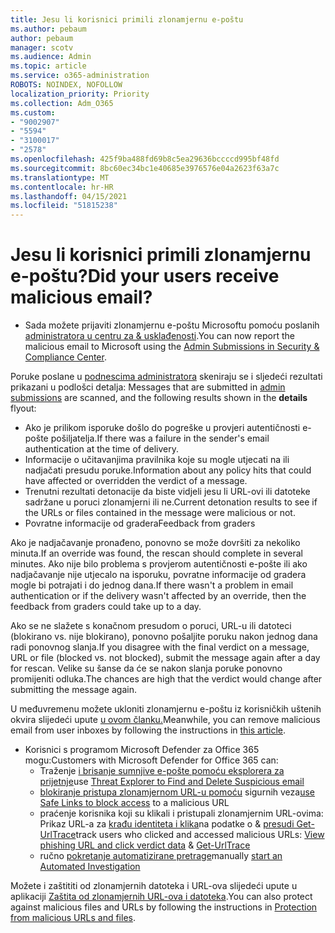 ```yaml
---
title: Jesu li korisnici primili zlonamjernu e-poštu
ms.author: pebaum
author: pebaum
manager: scotv
ms.audience: Admin
ms.topic: article
ms.service: o365-administration
ROBOTS: NOINDEX, NOFOLLOW
localization_priority: Priority
ms.collection: Adm_O365
ms.custom:
- "9002907"
- "5594"
- "3100017"
- "2578"
ms.openlocfilehash: 425f9ba488fd69b8c5ea29636bccccd995bf48fd
ms.sourcegitcommit: 8bc60ec34bc1e40685e3976576e04a2623f63a7c
ms.translationtype: MT
ms.contentlocale: hr-HR
ms.lasthandoff: 04/15/2021
ms.locfileid: "51815238"
---
```

# <a name="did-your-users-receive-malicious-email"></a><span data-ttu-id="b3738-102">Jesu li korisnici primili zlonamjernu e-poštu?</span><span class="sxs-lookup"><span data-stu-id="b3738-102">Did your users receive malicious email?</span></span>

- <span data-ttu-id="b3738-103">Sada možete prijaviti zlonamjernu e-poštu Microsoftu pomoću poslanih [administratora u centru za & usklađenosti](https://sip.protection.office.com/reportsubmission).</span><span class="sxs-lookup"><span data-stu-id="b3738-103">You can now report the malicious email to Microsoft using the [Admin Submissions in Security & Compliance Center](https://sip.protection.office.com/reportsubmission).</span></span>

<span data-ttu-id="b3738-104">Poruke poslane u [podnescima administratora](https://sip.protection.office.com/reportsubmission) skeniraju se i sljedeći rezultati prikazani u podlošci detalja: </span><span class="sxs-lookup"><span data-stu-id="b3738-104">Messages that are submitted in [admin submissions](https://sip.protection.office.com/reportsubmission) are scanned, and the following results shown in the **details** flyout:</span></span>

- <span data-ttu-id="b3738-105">Ako je prilikom isporuke došlo do pogreške u provjeri autentičnosti e-pošte pošiljatelja.</span><span class="sxs-lookup"><span data-stu-id="b3738-105">If there was a failure in the sender's email authentication at the time of delivery.</span></span>
- <span data-ttu-id="b3738-106">Informacije o učitavanjima pravilnika koje su mogle utjecati na ili nadjačati presudu poruke.</span><span class="sxs-lookup"><span data-stu-id="b3738-106">Information about any policy hits that could have affected or overridden the verdict of a message.</span></span>
- <span data-ttu-id="b3738-107">Trenutni rezultati detonacije da biste vidjeli jesu li URL-ovi ili datoteke sadržane u poruci zlonamjerni ili ne.</span><span class="sxs-lookup"><span data-stu-id="b3738-107">Current detonation results to see if the URLs or files contained in the message were malicious or not.</span></span>
- <span data-ttu-id="b3738-108">Povratne informacije od gradera</span><span class="sxs-lookup"><span data-stu-id="b3738-108">Feedback from graders</span></span>

<span data-ttu-id="b3738-109">Ako je nadjačavanje pronađeno, ponovno se može dovršiti za nekoliko minuta.</span><span class="sxs-lookup"><span data-stu-id="b3738-109">If an override was found, the rescan should complete in several minutes.</span></span> <span data-ttu-id="b3738-110">Ako nije bilo problema s provjerom autentičnosti e-pošte ili ako nadjačavanje nije utjecalo na isporuku, povratne informacije od gradera mogle bi potrajati i do jednog dana.</span><span class="sxs-lookup"><span data-stu-id="b3738-110">If there wasn't a problem in email authentication or if the delivery wasn't affected by an override, then the feedback from graders could take up to a day.</span></span>

<span data-ttu-id="b3738-111">Ako se ne slažete s konačnom presudom o poruci, URL-u ili datoteci (blokirano vs. nije blokirano), ponovno pošaljite poruku nakon jednog dana radi ponovnog slanja.</span><span class="sxs-lookup"><span data-stu-id="b3738-111">If you disagree with the final verdict on a message, URL or file (blocked vs. not blocked), submit the message again after a day for rescan.</span></span> <span data-ttu-id="b3738-112">Velike su šanse da će se nakon slanja poruke ponovno promijeniti odluka.</span><span class="sxs-lookup"><span data-stu-id="b3738-112">The chances are high that the verdict would change after submitting the message again.</span></span>

<span data-ttu-id="b3738-113">U međuvremenu možete ukloniti zlonamjernu e-poštu iz korisničkih uštenih okvira slijedeći upute [u ovom članku.](https://docs.microsoft.com/microsoft-365/compliance/search-for-and-delete-messages-in-your-organization)</span><span class="sxs-lookup"><span data-stu-id="b3738-113">Meanwhile, you can remove malicious email from user inboxes by following the instructions in [this article](https://docs.microsoft.com/microsoft-365/compliance/search-for-and-delete-messages-in-your-organization).</span></span>

- <span data-ttu-id="b3738-114">Korisnici s programom Microsoft Defender za Office 365 mogu:</span><span class="sxs-lookup"><span data-stu-id="b3738-114">Customers with Microsoft Defender for Office 365 can:</span></span>
    - <span data-ttu-id="b3738-115">Traženje [i brisanje sumnjive e-pošte pomoću eksplorera za prijetnje](https://docs.microsoft.com/microsoft-365/security/office-365-security/investigate-malicious-email-that-was-delivered)</span><span class="sxs-lookup"><span data-stu-id="b3738-115">use [Threat Explorer to Find and Delete Suspicious email](https://docs.microsoft.com/microsoft-365/security/office-365-security/investigate-malicious-email-that-was-delivered)</span></span>
    - <span data-ttu-id="b3738-116">[blokiranje pristupa zlonamjernom URL-u pomoću](https://docs.microsoft.com/microsoft-365/security/office-365-security/atp-safe-links) sigurnih veza</span><span class="sxs-lookup"><span data-stu-id="b3738-116">[use Safe Links to block access](https://docs.microsoft.com/microsoft-365/security/office-365-security/atp-safe-links) to a malicious URL</span></span>
    - <span data-ttu-id="b3738-117">praćenje korisnika koji su klikali i pristupali zlonamjernim URL-ovima: Prikaz URL-a za [krađu identiteta i klika](https://docs.microsoft.com/microsoft-365/security/office-365-security/threat-explorer)na podatke o  &  [presudi Get-UrlTrace](https://docs.microsoft.com/powershell/module/exchange/get-urltrace)</span><span class="sxs-lookup"><span data-stu-id="b3738-117">track users who clicked and accessed malicious URLs: [View phishing URL and click verdict data](https://docs.microsoft.com/microsoft-365/security/office-365-security/threat-explorer) & [Get-UrlTrace](https://docs.microsoft.com/powershell/module/exchange/get-urltrace)</span></span>
    - <span data-ttu-id="b3738-118">ručno [pokretanje automatizirane pretrage](https://docs.microsoft.com/microsoft-365/security/office-365-security/automated-investigation-response-office)</span><span class="sxs-lookup"><span data-stu-id="b3738-118">manually [start an Automated Investigation](https://docs.microsoft.com/microsoft-365/security/office-365-security/automated-investigation-response-office)</span></span>

<span data-ttu-id="b3738-119">Možete i zaštititi od zlonamjernih datoteka i URL-ova slijedeći upute u aplikaciji [Zaštita od zlonamjernih URL-ova i datoteka](https://docs.microsoft.com/microsoft-365/security/office-365-security/protect-against-threats).</span><span class="sxs-lookup"><span data-stu-id="b3738-119">You can also protect against malicious files and URLs by following the instructions in [Protection from malicious URLs and files](https://docs.microsoft.com/microsoft-365/security/office-365-security/protect-against-threats).</span></span>